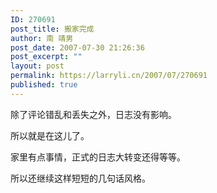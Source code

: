 ```yaml
---
ID: 270691
post_title: 搬家完成
author: 南 靖男
post_date: 2007-07-30 21:26:36
post_excerpt: ""
layout: post
permalink: https://larryli.cn/2007/07/270691
published: true
---
```

除了评论错乱和丢失之外，日志没有影响。

所以就是在这儿了。

家里有点事情，正式的日志大转变还得等等。

所以还继续这样短短的几句话风格。